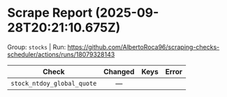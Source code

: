 # Scrape Report (2025-09-28T20:21:10.675Z)

Group: `stocks`  |  Run: https://github.com/AlbertoRoca96/scraping-checks-scheduler/actions/runs/18079328143

| Check | Changed | Keys | Error |
|---|:---:|:--|:--|
| `stock_ntdoy_global_quote` | — |  |  |
